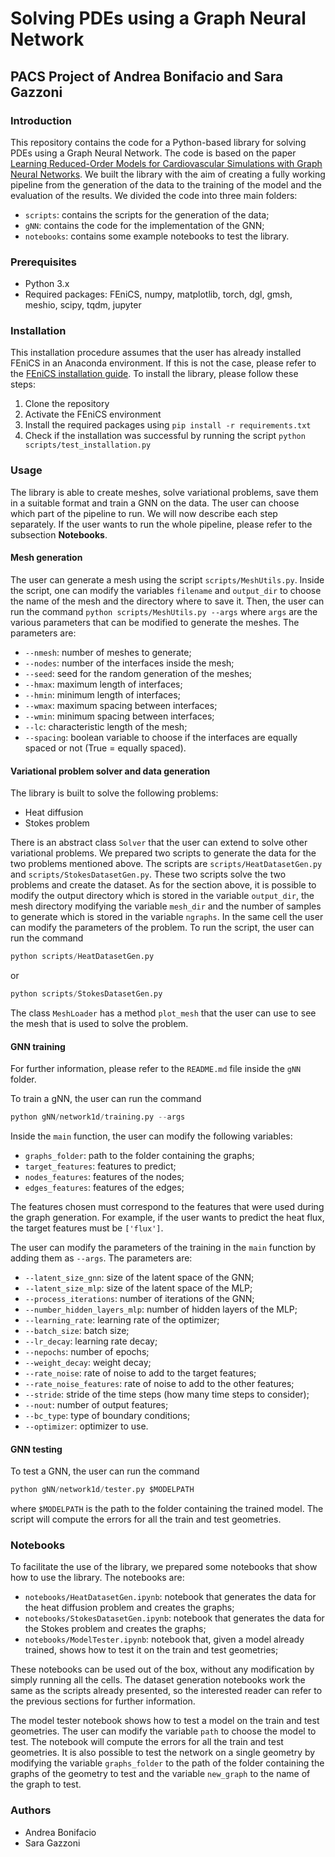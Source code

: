 # Solving PDEs using a Graph Neural Network

## PACS Project of Andrea Bonifacio and Sara Gazzoni

### Introduction

This repository contains the code for a Python-based library for solving PDEs using a Graph Neural Network. The code is based on the paper [Learning Reduced-Order Models for Cardiovascular Simulations with Graph Neural Networks](https://arxiv.org/abs/2303.07310). We built the library with the aim of creating a fully working pipeline from the generation of the data to the training of the model and the evaluation of the results.
We divided the code into three main folders:

- `scripts`: contains the scripts for the generation of the data;
- `gNN`: contains the code for the implementation of the GNN;
- `notebooks`: contains some example notebooks to test the library.

### Prerequisites

- Python 3.x
- Required packages: FEniCS, numpy, matplotlib, torch, dgl, gmsh, meshio, scipy, tqdm, jupyter 

### Installation

This installation procedure assumes that the user has already installed FEniCS in an Anaconda environment. If this is not the case, please refer to the [FEniCS installation guide](https://fenicsproject.org/download/archive/).
To install the library, please follow these steps:

1. Clone the repository
2. Activate the FEniCS environment
3. Install the required packages using `pip install -r requirements.txt`
4. Check if the installation was successful by running the script `python scripts/test_installation.py`

### Usage

The library is able to create meshes, solve variational problems, save them in a suitable format and train a GNN on the data. The user can choose which part of the pipeline to run. We will now describe each step separately. If the user wants to run the whole pipeline, please refer to the subsection **Notebooks**.

#### Mesh generation

The user can generate a mesh using the script `scripts/MeshUtils.py`. Inside the script, one can modify the variables `filename` and `output_dir` to choose the name of the mesh and the directory where to save it. Then, the user can run the command `python scripts/MeshUtils.py --args` where `args` are the various parameters that can be modified to generate the meshes. The parameters are:

- `--nmesh`: number of meshes to generate;
- `--nodes`: number of the interfaces inside the mesh;
- `--seed`: seed for the random generation of the meshes;
- `--hmax`: maximum length of interfaces;
- `--hmin`: minimum length of interfaces;
- `--wmax`: maximum spacing between interfaces;
- `--wmin`: minimum spacing between interfaces;
- `--lc`: characteristic length of the mesh;
- `--spacing`: boolean variable to choose if the interfaces are equally spaced or not (True = equally spaced).

#### Variational problem solver and data generation

The library is built to solve the following problems:

- Heat diffusion
- Stokes problem

There is an abstract class `Solver` that the user can extend to solve other variational problems. We prepared two scripts to generate the data for the two problems mentioned above. The scripts are `scripts/HeatDatasetGen.py` and `scripts/StokesDatasetGen.py`. These two scripts solve the two problems and create the dataset. As for the section above, it is possible to modify the output directory which is stored in the variable `output_dir`, the mesh directory modifying the variable `mesh_dir` and the number of samples to generate which is stored in the variable `ngraphs`. In the same cell the user can modify the parameters of the problem. 
To run the script, the user can run the command

```python
python scripts/HeatDatasetGen.py
```

or

```python
python scripts/StokesDatasetGen.py
```

The class `MeshLoader` has a method `plot_mesh` that the user can use to see the mesh that is used to solve the problem.

#### GNN training

For further information, please refer to the `README.md` file inside the `gNN` folder.

To train a gNN, the user can run the command

```python
python gNN/network1d/training.py --args
```

Inside the `main` function, the user can modify the following variables:

- `graphs_folder`: path to the folder containing the graphs;
- `target_features`: features to predict;
- `nodes_features`: features of the nodes;
- `edges_features`: features of the edges;

The features chosen must correspond to the features that were used during the graph generation. For example, if the user wants to predict the heat flux, the target features must be `['flux']`.

The user can modify the parameters of the training in the `main` function by adding them as `--args`. The parameters are:

- `--latent_size_gnn`: size of the latent space of the GNN;
- `--latent_size_mlp`: size of the latent space of the MLP;
- `--process_iterations`: number of iterations of the GNN;
- `--number_hidden_layers_mlp`: number of hidden layers of the MLP;
- `--learning_rate`: learning rate of the optimizer;
- `--batch_size`: batch size;
- `--lr_decay`: learning rate decay;
- `--nepochs`: number of epochs;
- `--weight_decay`: weight decay;
- `--rate_noise`: rate of noise to add to the target features;
- `--rate_noise_features`: rate of noise to add to the other features;
- `--stride`: stride of the time steps (how many time steps to consider);
- `--nout`: number of output features;
- `--bc_type`: type of boundary conditions;
- `--optimizer`: optimizer to use.


#### GNN testing

To test a GNN, the user can run the command

```python
python gNN/network1d/tester.py $MODELPATH
```

where `$MODELPATH` is the path to the folder containing the trained model. The script will compute the errors for all the train and test geometries.

### Notebooks

To facilitate the use of the library, we prepared some notebooks that show how to use the library. The notebooks are:

- `notebooks/HeatDatasetGen.ipynb`: notebook that generates the data for the heat diffusion problem and creates the graphs;
- `notebooks/StokesDatasetGen.ipynb`: notebook that generates the data for the Stokes problem and creates the graphs;
- `notebooks/ModelTester.ipynb`: notebook that, given a model already trained, shows how to test it on the train and test geometries;

These notebooks can be used out of the box, without any modification by simply running all the cells. The dataset generation notebooks work the same as the scripts already presented, so the interested reader can refer to the previous sections for further information.

The model tester notebook shows how to test a model on the train and test geometries. The user can modify the variable `path` to choose the model to test. The notebook will compute the errors for all the train and test geometries. It is also possible to test the network on a single geometry by modifying the variable `graphs_folder` to the path of the folder containing the graphs of the geometry to test and the variable `new_graph` to the name of the graph to test.

### Authors

- Andrea Bonifacio
- Sara Gazzoni

